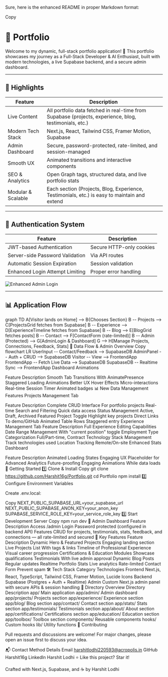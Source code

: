 Sure, here is the enhanced README in proper Markdown format:

Copy
# 📃 Portfolio

Welcome to my dynamic, full-stack portfolio application! 🚀 This portfolio showcases my journey as a Full-Stack Developer & AI Enthusiast, built with modern technologies, a live Supabase backend, and a secure admin dashboard.

---

## 🌟 Highlights
   Feature | Description |
 |---------|-------------|
 | Live Content | All portfolio data fetched in real-time from Supabase (projects, experience, blog, testimonials, etc.) |
 | Modern Tech Stack | Next.js, React, Tailwind CSS, Framer Motion, Supabase |
 | Admin Dashboard | Secure, password-protected, rate-limited, and session-managed |
 | Smooth UX | Animated transitions and interactive components |
 | SEO & Analytics | Open Graph tags, structured data, and live portfolio stats |
 | Modular & Scalable | Each section (Projects, Blog, Experience, Testimonials, etc.) is easy to maintain and extend |

---

## 🔐 Authentication System
 | Feature | Description |
 |---------|-------------|
 | JWT-based Authentication | Secure HTTP-only cookies |
 | Server-side Password Validation | Via API routes |
 | Automatic Session Expiration | Session validation |
 | Enhanced Login Attempt Limiting | Proper error handling |

![Enhanced Admin Login](https://github.com/user-attachments/assets/a4a8c9ad-489c-41c0-a26a-873008878bc2)

---

## 📊 Application Flow


graph TD
  A[Visitor lands on Home] --> B{Chooses Section}
  B -- Projects --> C[ProjectsGrid fetches from Supabase]
  B -- Experience --> D[ExperienceTimeline fetches from Supabase]
  B -- Blog --> E[BlogGrid fetches posts]
  B -- Contact --> F[ContactForm (rate-limited)]
  B -- Admin (Protected) --> G[AdminLogin & Dashboard]
  G --> H[Manage Projects, Connections, Feedback, Stats]
🔄 Data Flow & Admin Overview
Copy
flowchart LR
  UserInput -- Contact/Feedback --> SupabaseDB
  AdminPanel -- Auth + CRUD --> SupabaseDB
  Visitor -- View --> FrontendApp
  FrontendApp -- Fetch Live Data --> SupabaseDB
  SupabaseDB -- Realtime Sync --> FrontendApp
Dashboard Animations

Feature	Description
Smooth Tab Transitions	With AnimatePresence
Staggered Loading Animations	Better UX
Hover Effects	Micro-interactions
Real-time Session Timer	Animated badges
📊 New Data Management Features
Projects Management Tab

Feature	Description
Complete CRUD Interface	For portfolio projects
Real-time Search and Filtering	Quick data access
Status Management	Active, Draft, Archived
Featured Project Toggle	Highlight key projects
Direct Links	To demo/GitHub
Animated Table Rows	Staggered entry
Experience Management Tab
Feature	Description
Full Experience Editing	Capabilities
Date Range Management	With "current position" toggle
Employment Type Categorization	Full/Part-time, Contract
Technology Stack Management	Track technologies used
Location Tracking	Remote/On-site
Enhanced Stats Dashboard

Feature	Description
Animated Loading States	Engaging UX
Placeholder for Advanced Analytics	Future-proofing
Engaging Animations	While data loads
🚀 Getting Started
1️⃣ Clone & Install
Copy
git clone https://github.com/Harshit16g/Portfolio.git
cd Portfolio
npm install
2️⃣ Configure Environment Variables

Create .env.local:

Copy
NEXT_PUBLIC_SUPABASE_URL=your_supabase_url
NEXT_PUBLIC_SUPABASE_ANON_KEY=your_anon_key
SUPABASE_SERVICE_ROLE_KEY=your_service_role_key
3️⃣ Start Development Server
Copy
npm run dev
🔐 Admin Dashboard
Feature	Description
Access	/admin
Login	Password protected (configured in backend API)
Features	CRUD for projects, testimonials, stats, feedback, and connections — all rate-limited and secured
🧩 Key Features
Feature	Description
Dynamic Hero & Featured Projects	Engaging landing section
Live Projects List	With tags & links
Timeline of Professional Experience	Visual career progression
Certifications & Education Modules	Showcase qualifications
Testimonials	With live admin approval
Dynamic Blog Posts	Regular updates
Realtime Portfolio Stats	Live analytics
Rate-limited Contact Form	Prevent spam
🛠 Tech Stack
Category	Technologies
Frontend	Next.js, React, TypeScript, Tailwind CSS, Framer Motion, Lucide Icons
Backend	Supabase (Postgres + Auth + Realtime)
Admin	Custom Next.js admin panel with secure APIs & session handling
📂 Directory Overview
Directory	Description
app/	Main application
app/admin/	Admin dashboard
app/projects/	Projects section
app/experience/	Experience section
app/blog/	Blog section
app/contact/	Contact section
app/stats/	Stats section
app/testimonials/	Testimonials section
app/about/	About section
app/certifications/	Certifications section
app/education/	Education section
app/toolbox/	Toolbox section
components/	Reusable components
hooks/	Custom hooks
lib/	Utility functions
🤝 Contributing

Pull requests and discussions are welcome! For major changes, please open an issue first to discuss your idea.

📬 Contact
Method	Details
Email	harshitlodhi220593@acropolis.in
GitHub	Harshit16g
LinkedIn	Harshit Lodhi
⭐ Like this project? Star it!

Crafted with Next.js, Supabase, and ☕ by Harshit Lodhi

